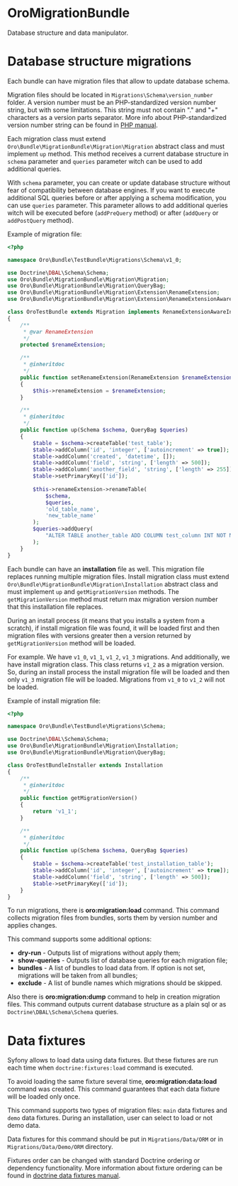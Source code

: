 OroMigrationBundle
==================

Database structure and data manipulator. 

Database structure migrations
=============================

Each bundle can have migration files that allow to update database schema.

Migration files should be located in `Migrations\Schema\version_number` folder. A version number must be an PHP-standardized version number string, but with some limitations. This string must not contain "." and "+" characters as a version parts separator. More info about PHP-standardized version number string can be found in [PHP manual][1].

Each migration class must extend `Oro\Bundle\MigrationBundle\Migration\Migration` abstract class and must implement `up` method. This method receives a current database structure in `schema` parameter and `queries` parameter witch can be used to add additional queries.

With `schema` parameter, you can create or update database structure without fear of compatibility between database engines. 
If you want to execute additional SQL queries before or after applying a schema modification, you can use `queries` parameter. This parameter allows to add additional queries witch will be executed before (`addPreQuery` method) or after (`addQuery` or `addPostQuery` method).

Example of migration file:

``` php
<?php

namespace Oro\Bundle\TestBundle\Migrations\Schema\v1_0;

use Doctrine\DBAL\Schema\Schema;
use Oro\Bundle\MigrationBundle\Migration\Migration;
use Oro\Bundle\MigrationBundle\Migration\QueryBag;
use Oro\Bundle\MigrationBundle\Migration\Extension\RenameExtension;
use Oro\Bundle\MigrationBundle\Migration\Extension\RenameExtensionAwareInterface;

class OroTestBundle extends Migration implements RenameExtensionAwareInterface
{
    /**
     * @var RenameExtension
     */
    protected $renameExtension;

    /**
     * @inheritdoc
     */
    public function setRenameExtension(RenameExtension $renameExtension)
    {
        $this->renameExtension = $renameExtension;
    }

    /**
     * @inheritdoc
     */
    public function up(Schema $schema, QueryBag $queries)
    {
        $table = $schema->createTable('test_table');
        $table->addColumn('id', 'integer', ['autoincrement' => true]);
        $table->addColumn('created', 'datetime', []);
        $table->addColumn('field', 'string', ['length' => 500]);
        $table->addColumn('another_field', 'string', ['length' => 255]);
        $table->setPrimaryKey(['id']);
        
        $this->renameExtension->renameTable(
            $schema,
            $queries,
            'old_table_name',
            'new_table_name'
        );
        $queries->addQuery(
            "ALTER TABLE another_table ADD COLUMN test_column INT NOT NULL",
        );
    }
}

``` 

 
Each bundle can have an **installation** file as well. This migration file replaces running multiple migration files. Install migration class must extend `Oro\Bundle\MigrationBundle\Migration\Installation` abstract class and must implement `up` and `getMigrationVersion` methods. The `getMigrationVersion` method must return max migration version number that this installation file replaces.

During an install process (it means that you installs a system from a scratch), if install migration file was found, it will be loaded first and then migration files with versions greater then a version returned by `getMigrationVersion` method will be loaded.

For example. We have `v1_0`, `v1_1`, `v1_2`, `v1_3` migrations. And additionally, we have install migration class. This class returns `v1_2` as a migration version. So, during an install process the install migration file will be loaded and then only `v1_3` migration file will be loaded. Migrations from `v1_0` to `v1_2` will not be loaded.

Example of install migration file:

``` php
<?php

namespace Oro\Bundle\TestBundle\Migrations\Schema;

use Doctrine\DBAL\Schema\Schema;
use Oro\Bundle\MigrationBundle\Migration\Installation;
use Oro\Bundle\MigrationBundle\Migration\QueryBag;

class OroTestBundleInstaller extends Installation
{
    /**
     * @inheritdoc
     */
    public function getMigrationVersion()
    {
        return 'v1_1';
    }

    /**
     * @inheritdoc
     */
    public function up(Schema $schema, QueryBag $queries)
    {
        $table = $schema->createTable('test_installation_table');
        $table->addColumn('id', 'integer', ['autoincrement' => true]);
        $table->addColumn('field', 'string', ['length' => 500]);
        $table->setPrimaryKey(['id']);
    }
}

``` 

To run migrations, there is **oro:migration:load** command. This command collects migration files from bundles, sorts them by version number and applies changes.

This command supports some additional options: 

 - **dry-run** - Outputs list of migrations without apply them;
 - **show-queries** - Outputs list of database queries for each migration file;
 - **bundles** - A list of bundles to load data from. If option is not set, migrations will be taken from all bundles;
 - **exclude** - A list of bundle names which migrations should be skipped.

Also there is **oro:migration:dump** command to help in creation migration files. This command outputs current database structure as a plain sql or as `Doctrine\DBAL\Schema\Schema` queries.

Data fixtures
=============

Syfony allows to load data using data fixtures. But these fixtures are run each time when `doctrine:fixtures:load` command is executed.

To avoid loading the same fixture several time, **oro:migration:data:load** command was created. This command guarantees that each data fixture will be loaded only once.

This command supports two types of migration files: `main` data fixtures and `demo` data fixtures. During an installation, user can select to load or not demo data.

Data fixtures for this command should be put in `Migrations/Data/ORM` or in `Migrations/Data/Demo/ORM` directory.

Fixtures order can be changed with standard Doctrine ordering or dependency functionality. More information about fixture ordering can be found in [doctrine data fixtures manual][2].


  [1]: http://php.net/manual/en/function.version-compare.php
  [2]: https://github.com/doctrine/data-fixtures#fixture-ordering
